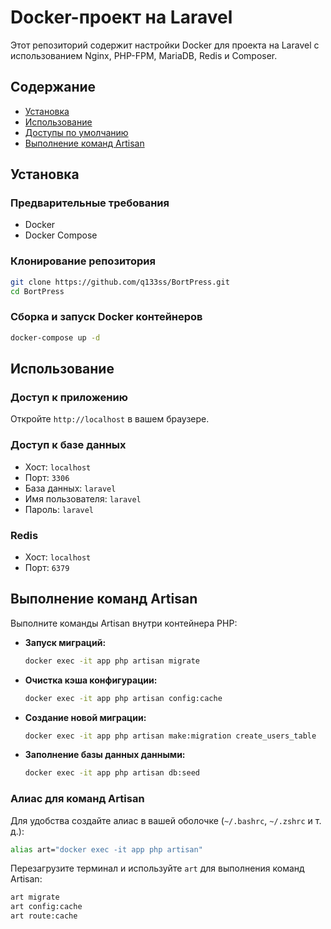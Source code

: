# Docker-проект на Laravel

Этот репозиторий содержит настройки Docker для проекта на Laravel с использованием Nginx, PHP-FPM, MariaDB, Redis и Composer.

## Содержание

- [Установка](#установка)
- [Использование](#использование)
- [Доступы по умолчанию](#доступы-по-умолчанию)
- [Выполнение команд Artisan](#выполнение-команд-artisan)

## Установка

### Предварительные требования

- Docker
- Docker Compose

### Клонирование репозитория

```bash
git clone https://github.com/q133ss/BortPress.git
cd BortPress
```

### Сборка и запуск Docker контейнеров

```bash
docker-compose up -d
```

## Использование

### Доступ к приложению

Откройте `http://localhost` в вашем браузере.

### Доступ к базе данных

- Хост: `localhost`
- Порт: `3306`
- База данных: `laravel`
- Имя пользователя: `laravel`
- Пароль: `laravel`

### Redis

- Хост: `localhost`
- Порт: `6379`

## Выполнение команд Artisan

Выполните команды Artisan внутри контейнера PHP:

- **Запуск миграций:**
  ```bash
  docker exec -it app php artisan migrate
  ```

- **Очистка кэша конфигурации:**
  ```bash
  docker exec -it app php artisan config:cache
  ```

- **Создание новой миграции:**
  ```bash
  docker exec -it app php artisan make:migration create_users_table
  ```

- **Заполнение базы данных данными:**
  ```bash
  docker exec -it app php artisan db:seed
  ```

### Алиас для команд Artisan

Для удобства создайте алиас в вашей оболочке (`~/.bashrc`, `~/.zshrc` и т. д.):

```bash
alias art="docker exec -it app php artisan"
```

Перезагрузите терминал и используйте `art` для выполнения команд Artisan:

```bash
art migrate
art config:cache
art route:cache
```
